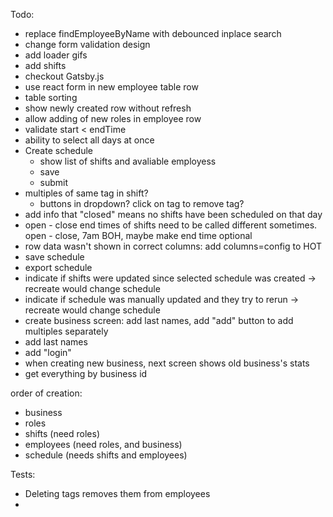 Todo:
- replace findEmployeeByName with debounced inplace search
- change form validation design
- add loader gifs
- add shifts
- checkout Gatsby.js
- use react form in new employee table row
- table sorting
- show newly created row without refresh    
- allow adding of new roles in employee row
- validate start < endTime
- ability to select all days at once
- Create schedule
    - show list of shifts and avaliable employess
    - save
    - submit
- multiples of same tag in shift? 
    - buttons in dropdown? click on tag to remove tag?
- add info that "closed" means no shifts have been scheduled on that day
- open - close end times of shifts need to be called different sometimes. open - close, 7am BOH, maybe make end time optional
- row data wasn't shown in correct columns: add columns=config to HOT
- save schedule
- export schedule
- indicate if shifts were updated since selected schedule was created -> recreate would change schedule
- indicate if schedule was manually updated and they try to rerun -> recreate would change schedule
- create business screen: add last names, add "add" button to add multiples separately
- add last names
- add "login"
- when creating new business, next screen shows old business's stats
- get everything by business id

order of creation:
- business
- roles
- shifts (need roles)
- employees (need roles, and business)
- schedule (needs shifts and employees)

Tests:
- Deleting tags removes them from employees
- 